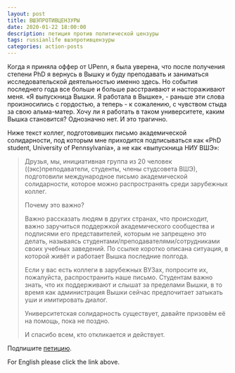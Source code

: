 ```yaml
---
layout: post
title: ВШЭПРОТИВЦЕНЗУРЫ 
date: 2020-01-22 18:00:00
description: петиция против политической цензуры
tags: russianlife вшэпротивцензуры
categories: action-posts 
---
```


Когда я приняла оффер от UPenn, я была уверена, что после получения степени PhD я вернусь в Вышку и буду преподавать и заниматься исследовательской деятельностью именно здесь. Но события последнего года все больше и больше расстраивают и настораживают меня. «Я выпускница Вышки. Я работала в Вышке», - раньше эти слова произносились с гордостью, а теперь - к сожалению, с чувством стыда за свою альма-матер. Хочу ли я работать в таком университете, каким Вышка становится? Однозначно нет. И это трагично.

Ниже текст коллег, подготовивших письмо академической солидарности, под которым мне приходится подписываться как «PhD student, University of Pennsylvania», а не как «выпускница НИУ ВШЭ»:

<blockquote>
  Друзья, мы, инициативная группа из 20 человек ((экс)преподаватели, студенты, члены студсовета ВШЭ), подготовили международное письмо академической солидарности, которое можно распространять среди зарубежных коллег.

Почему это важно?

Важно рассказать людям в других странах, что происходит, важно заручиться поддержкой академического сообщества и подписями его представителей, которым не запрещено это делать, называясь студентами/преподавателями/сотрудниками своих учебных заведений. По ссылке коротко описана ситуация, в которой живёт и работает Вышка последние полгода. 

Если у вас есть коллеги в зарубежных ВУЗах, попросите их, пожалуйста, распространить наше письмо. Студентам важно знать, что их поддерживают и слышат за пределами Вышки, в то время как администрация Вышки сейчас предпочитает затыкать уши и имитировать диалог.

Университетская солидарность существует, давайте призовём её на помощь, пока не поздно.

И спасибо всем, кто откликается и действует.
</blockquote>

Подпишите [петицию](https://doxajournal.ru/uni/intersolidarity_letter?fbclid=IwAR33JKIIWPHmomdp_AfoP7VBDLhu5_ro_IbMdEBSrFD8ELJyEeWFiAH0-TU).

For English please click the link above.
